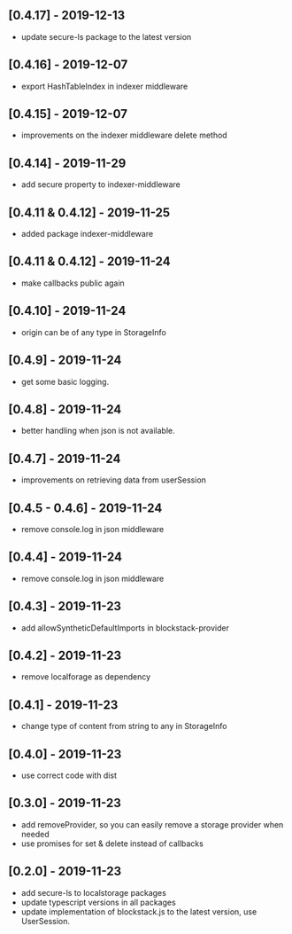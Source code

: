 ## [0.4.17] - 2019-12-13

- update secure-ls package to the latest version

## [0.4.16] - 2019-12-07

- export HashTableIndex in indexer middleware

## [0.4.15] - 2019-12-07

- improvements on the indexer middleware delete method

## [0.4.14] - 2019-11-29

- add secure property to indexer-middleware

## [0.4.11 & 0.4.12] - 2019-11-25

- added package indexer-middleware

## [0.4.11 & 0.4.12] - 2019-11-24

- make callbacks public again

## [0.4.10] - 2019-11-24

- origin can be of any type in StorageInfo

## [0.4.9] - 2019-11-24

- get some basic logging.

## [0.4.8] - 2019-11-24

- better handling when json is not available.

## [0.4.7] - 2019-11-24

- improvements on retrieving data from userSession

## [0.4.5 - 0.4.6] - 2019-11-24

- remove console.log in json middleware

## [0.4.4] - 2019-11-24

- remove console.log in json middleware

## [0.4.3] - 2019-11-23

- add allowSyntheticDefaultImports in blockstack-provider

## [0.4.2] - 2019-11-23

- remove localforage as dependency

## [0.4.1] - 2019-11-23

- change type of content from string to any in StorageInfo

## [0.4.0] - 2019-11-23

- use correct code with dist

## [0.3.0] - 2019-11-23

- add removeProvider, so you can easily remove a storage provider when needed
- use promises for set & delete instead of callbacks

## [0.2.0] - 2019-11-23

- add secure-ls to localstorage packages
- update typescript versions in all packages
- update implementation of blockstack.js to the latest version, use UserSession.